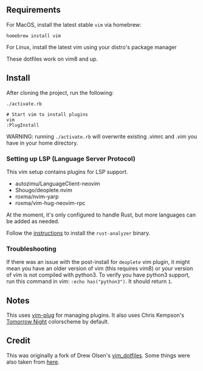 ## Requirements

For MacOS, install the latest stable `vim` via homebrew:

    homebrew install vim

For Linux, install the latest vim using your distro's package manager

These dotfiles work on vim8 and up.

## Install

After cloning the project, run the following:

    ./activate.rb

    # Start vim to install plugins
    vim
    :PlugInstall

WARNING: running `./activate.rb` will overwrite existing .vimrc and .vim you
have in your home directory.

### Setting up LSP (Language Server Protocol)

This vim setup contains plugins for LSP support.

* autozimu/LanguageClient-neovim
* Shougo/deoplete.nvim
* roxma/nvim-yarp
* roxma/vim-hug-neovim-rpc

At the moment, it's only configured to handle Rust, but more languages can be added as needed.

Follow the [instructions](https://rust-analyzer.github.io/manual.html#language-server-binary) to install the `rust-analyzer` binary.

### Troubleshooting

If there was an issue with the post-install for `deoplete` vim plugin, it might mean you have an older version of vim (this requires vim8) or your version of vim is not compiled with python3.
To verify you have python3 support, run this command in vim: `:echo has("python3")`. It should return `1`.

## Notes

This uses [vim-plug](https://github.com/junegunn/vim-plug) for managing plugins. It also uses Chris Kempson's [Tomorrow Night](https://github.com/chriskempson/vim-tomorrow-theme/) colorscheme by default.

## Credit

This was originally a fork of Drew Olsen's [vim_dotfiles](https://github.com/drewolson/vim_dotfiles). Some things were also taken from [here](https://bitbucket.org/sjl/dotfiles).
